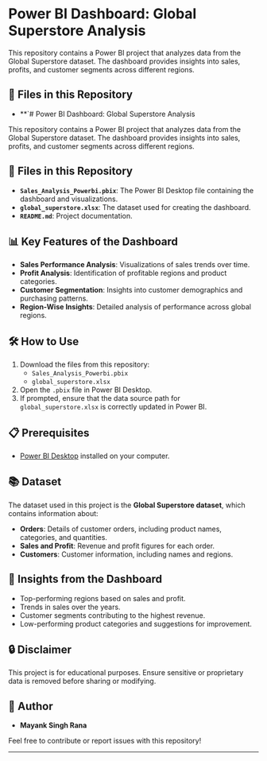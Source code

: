 # Power BI Dashboard: Global Superstore Analysis

This repository contains a Power BI project that analyzes data from the Global Superstore dataset. The dashboard provides insights into sales, profits, and customer segments across different regions.

## 📂 Files in this Repository
- **`# Power BI Dashboard: Global Superstore Analysis

This repository contains a Power BI project that analyzes data from the Global Superstore dataset. The dashboard provides insights into sales, profits, and customer segments across different regions.

## 📂 Files in this Repository
- **`Sales_Analysis_Powerbi.pbix`**: The Power BI Desktop file containing the dashboard and visualizations.
- **`global_superstore.xlsx`**: The dataset used for creating the dashboard.
- **`README.md`**: Project documentation.

## 📊 Key Features of the Dashboard
- **Sales Performance Analysis**: Visualizations of sales trends over time.
- **Profit Analysis**: Identification of profitable regions and product categories.
- **Customer Segmentation**: Insights into customer demographics and purchasing patterns.
- **Region-Wise Insights**: Detailed analysis of performance across global regions.

## 🛠️ How to Use
1. Download the files from this repository:
   - `Sales_Analysis_Powerbi.pbix`
   - `global_superstore.xlsx`
2. Open the `.pbix` file in Power BI Desktop.
3. If prompted, ensure that the data source path for `global_superstore.xlsx` is correctly updated in Power BI.

## 📋 Prerequisites
- [Power BI Desktop](https://powerbi.microsoft.com/) installed on your computer.

## 📚 Dataset
The dataset used in this project is the **Global Superstore dataset**, which contains information about:
- **Orders**: Details of customer orders, including product names, categories, and quantities.
- **Sales and Profit**: Revenue and profit figures for each order.
- **Customers**: Customer information, including names and regions.

## 🚀 Insights from the Dashboard
- Top-performing regions based on sales and profit.
- Trends in sales over the years.
- Customer segments contributing to the highest revenue.
- Low-performing product categories and suggestions for improvement.

## 🔒 Disclaimer
This project is for educational purposes. Ensure sensitive or proprietary data is removed before sharing or modifying.

## 📝 Author
- **Mayank Singh Rana**

Feel free to contribute or report issues with this repository!

---

